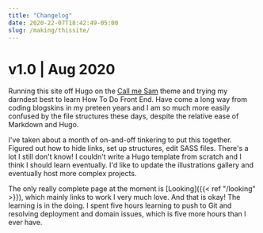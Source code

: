 ```yaml
---
title: "Changelog"
date: 2020-22-07T18:42:49-05:00
slug: /making/thissite/
---
```


# v1.0 | Aug 2020

Running this site off Hugo on the [Call me Sam](https://themes.gohugo.io/hugo-theme-sam/) theme and trying my darndest best to learn How To Do Front End. Have come a long way from coding blogskins in my preteen years and I am so much more easily confused by the file structures these days, despite the relative ease of Markdown and Hugo.

I've taken about a month of on-and-off tinkering to put this together. Figured out how to hide links, set up structures, edit SASS files. There's a lot I still don't know! I couldn't write a Hugo template from scratch and I think I should learn eventually. I'd like to update the illustrations gallery and eventually host more complex projects.

The only really complete page at the moment is [Looking]({{< ref "/looking" >}}), which mainly links to work I very much love. And that is okay! The learning is in the doing. I spent five hours learning to push to Git and resolving deployment and domain issues, which is five more hours than I ever have.
